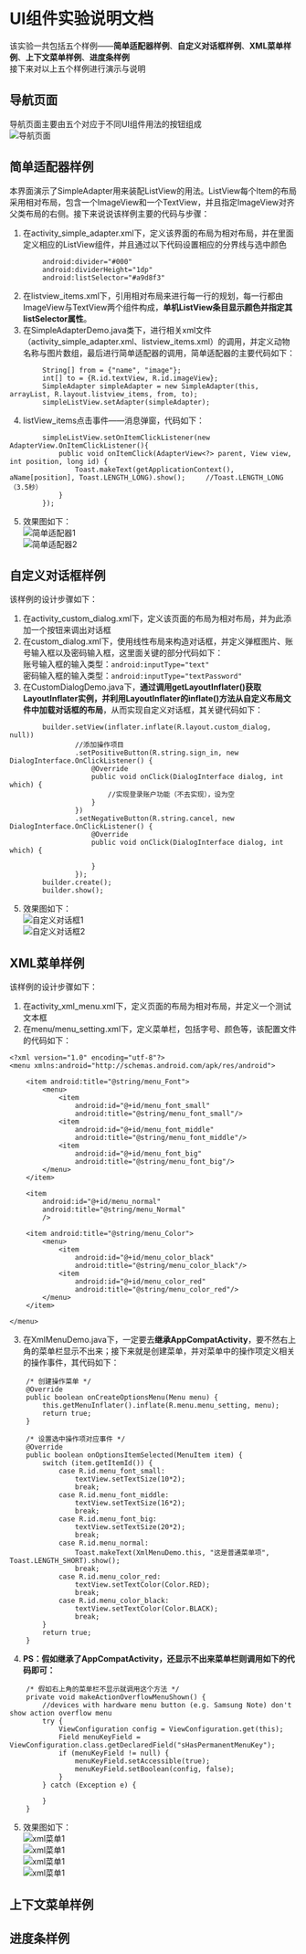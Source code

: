 # UI组件实验说明文档
该实验一共包括五个样例——**简单适配器样例**、**自定义对话框样例**、**XML菜单样例**、**上下文菜单样例**、**进度条样例**</br>
接下来对以上五个样例进行演示与说明
## 导航页面
导航页面主要由五个对应于不同UI组件用法的按钮组成</br>
![导航页面](https://github.com/ysw990312/AndroidPrograms/blob/96cfd7a54102a20fa090b22a36afa0d534c1c795/Practice3/Picture/StartScreen.png)
## 简单适配器样例
本界面演示了SimpleAdapter用来装配ListView的用法。ListView每个Item的布局采用相对布局，包含一个ImageView和一个TextView，并且指定ImageView对齐父类布局的右侧。接下来说说该样例主要的代码与步骤：
1. 在activity_simple_adapter.xml下，定义该界面的布局为相对布局，并在里面定义相应的ListView组件，并且通过以下代码设置相应的分界线与选中颜色
```
        android:divider="#000"
        android:dividerHeight="1dp"
        android:listSelector="#a9d8f3"
```
2. 在listview_items.xml下，引用相对布局来进行每一行的规划，每一行都由ImageView与TextView两个组件构成，**单机ListView条目显示颜色并指定其listSelector属性**。
3. 在SimpleAdapterDemo.java类下，进行相关xml文件（activity_simple_adapter.xml、listview_items.xml）的调用，并定义动物名称与图片数组，最后进行简单适配器的调用，简单适配器的主要代码如下：
```
        String[] from = {"name", "image"};
        int[] to = {R.id.textView, R.id.imageView};
        SimpleAdapter simpleAdapter = new SimpleAdapter(this, arrayList, R.layout.listview_items, from, to);
        simpleListView.setAdapter(simpleAdapter);
```
4. listView_items点击事件——消息弹窗，代码如下：
```
        simpleListView.setOnItemClickListener(new AdapterView.OnItemClickListener(){
            public void onItemClick(AdapterView<?> parent, View view, int position, long id) {
                Toast.makeText(getApplicationContext(), aName[position], Toast.LENGTH_LONG).show();     //Toast.LENGTH_LONG（3.5秒）
            }
        });
```
5. 效果图如下：</br>
![简单适配器1](https://github.com/ysw990312/AndroidPrograms/blob/96cfd7a54102a20fa090b22a36afa0d534c1c795/Practice3/Picture/Simple1.png)</br>
![简单适配器2](https://github.com/ysw990312/AndroidPrograms/blob/96cfd7a54102a20fa090b22a36afa0d534c1c795/Practice3/Picture/Simple2.png)
## 自定义对话框样例
该样例的设计步骤如下：
1. 在activity_custom_dialog.xml下，定义该页面的布局为相对布局，并为此添加一个按钮来调出对话框
2. 在custom_dialog.xml下，使用线性布局来构造对话框，并定义弹框图片、账号输入框以及密码输入框，这里面关键的部分代码如下：</br>
账号输入框的输入类型：`android:inputType="text"`</br>
密码输入框的输入类型：`android:inputType="textPassword"`
3. 在CustomDialogDemo.java下，**通过调用getLayoutInflater()获取LayoutInflater实例，并利用LayoutInflater的inflate()方法从自定义布局文件中加载对话框的布局**，从而实现自定义对话框，其关键代码如下：
```
        builder.setView(inflater.inflate(R.layout.custom_dialog, null))
                //添加操作项目
                .setPositiveButton(R.string.sign_in, new DialogInterface.OnClickListener() {
                    @Override
                    public void onClick(DialogInterface dialog, int which) {
                        //实现登录账户功能（不去实现），设为空
                    }
                })
                .setNegativeButton(R.string.cancel, new DialogInterface.OnClickListener() {
                    @Override
                    public void onClick(DialogInterface dialog, int which) {

                    }
                });
        builder.create();
        builder.show();
```
5. 效果图如下：</br>
![自定义对话框1](https://github.com/ysw990312/AndroidPrograms/blob/96cfd7a54102a20fa090b22a36afa0d534c1c795/Practice3/Picture/Dialog1.png)</br>
![自定义对话框2](https://github.com/ysw990312/AndroidPrograms/blob/96cfd7a54102a20fa090b22a36afa0d534c1c795/Practice3/Picture/Dialog2.png)
## XML菜单样例
该样例的设计步骤如下：
1. 在activity_xml_menu.xml下，定义页面的布局为相对布局，并定义一个测试文本框
2. 在menu/menu_setting.xml下，定义菜单栏，包括字号、颜色等，该配置文件的代码如下：
```
<?xml version="1.0" encoding="utf-8"?>
<menu xmlns:android="http://schemas.android.com/apk/res/android">

    <item android:title="@string/menu_Font">
        <menu>
            <item
                android:id="@+id/menu_font_small"
                android:title="@string/menu_font_small"/>
            <item
                android:id="@+id/menu_font_middle"
                android:title="@string/menu_font_middle"/>
            <item
                android:id="@+id/menu_font_big"
                android:title="@string/menu_font_big"/>
        </menu>
    </item>

    <item
        android:id="@+id/menu_normal"
        android:title="@string/menu_Normal"
        />

    <item android:title="@string/menu_Color">
        <menu>
            <item
                android:id="@+id/menu_color_black"
                android:title="@string/menu_color_black"/>
            <item
                android:id="@+id/menu_color_red"
                android:title="@string/menu_color_red"/>
        </menu>
    </item>

</menu>
```
3. 在XmlMenuDemo.java下，一定要去**继承AppCompatActivity**，要不然右上角的菜单栏显示不出来；接下来就是创建菜单，并对菜单中的操作项定义相关的操作事件，其代码如下：
```
    /* 创建操作菜单 */
    @Override
    public boolean onCreateOptionsMenu(Menu menu) {
        this.getMenuInflater().inflate(R.menu.menu_setting, menu);
        return true;
    }

    /* 设置选中操作项对应事件 */
    @Override
    public boolean onOptionsItemSelected(MenuItem item) {
        switch (item.getItemId()) {
            case R.id.menu_font_small:
                textView.setTextSize(10*2);
                break;
            case R.id.menu_font_middle:
                textView.setTextSize(16*2);
                break;
            case R.id.menu_font_big:
                textView.setTextSize(20*2);
                break;
            case R.id.menu_normal:
                Toast.makeText(XmlMenuDemo.this, "这是普通菜单项", Toast.LENGTH_SHORT).show();
                break;
            case R.id.menu_color_red:
                textView.setTextColor(Color.RED);
                break;
            case R.id.menu_color_black:
                textView.setTextColor(Color.BLACK);
                break;
        }
        return true;
    }
```
4. **PS：假如继承了AppCompatActivity，还显示不出来菜单栏则调用如下的代码即可：**
```
    /* 假如右上角的菜单栏不显示就调用这个方法 */
    private void makeActionOverflowMenuShown() {
        //devices with hardware menu button (e.g. Samsung Note) don't show action overflow menu
        try {
            ViewConfiguration config = ViewConfiguration.get(this);
            Field menuKeyField = ViewConfiguration.class.getDeclaredField("sHasPermanentMenuKey");
            if (menuKeyField != null) {
                menuKeyField.setAccessible(true);
                menuKeyField.setBoolean(config, false);
            }
        } catch (Exception e) {

        }
    }
```
5. 效果图如下：</br>
![xml菜单1](https://github.com/ysw990312/AndroidPrograms/blob/96cfd7a54102a20fa090b22a36afa0d534c1c795/Practice3/Picture/Xml1.png)</br>
![xml菜单1](https://github.com/ysw990312/AndroidPrograms/blob/96cfd7a54102a20fa090b22a36afa0d534c1c795/Practice3/Picture/Xml2.png)</br>
![xml菜单1](https://github.com/ysw990312/AndroidPrograms/blob/96cfd7a54102a20fa090b22a36afa0d534c1c795/Practice3/Picture/Xml3.png)</br>
![xml菜单1](https://github.com/ysw990312/AndroidPrograms/blob/96cfd7a54102a20fa090b22a36afa0d534c1c795/Practice3/Picture/Xml4.png)
## 上下文菜单样例
## 进度条样例
